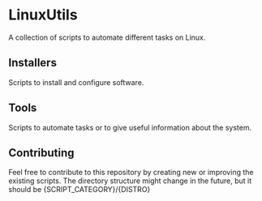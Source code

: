 # LinuxUtils
A collection of scripts to automate different tasks on Linux.

## Installers
Scripts to install and configure software.

## Tools
Scripts to automate tasks or to give useful information about the system.

## Contributing
Feel free to contribute to this repository by creating new or improving the existing scripts.
The directory structure might change in the future, but it should be {SCRIPT_CATEGORY}/{DISTRO}
